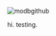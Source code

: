 ![modbgithub](https://user-images.githubusercontent.com/55233354/161524221-c4f7905e-ff87-406f-a966-600ac350f495.png)

hi. testing.
